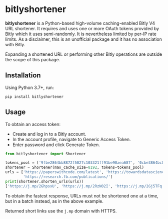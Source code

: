 # bitlyshortener
**bitlyshortener** is a Python-based high-volume caching-enabled Bitly V4 URL shortener.
It requires and uses one or more OAuth tokens provided by Bitly which it uses semi-randomly.
It is nevertheless limited by per-IP rate limits.
As a disclaimer, this is an unofficial package and it has no association with Bitly.

Expanding a shortened URL or performing other Bitly operations are outside the scope of this package.

## Installation
Using Python 3.7+, run:

    pip install bitlyshortener

## Usage
To obtain an access token:
* Create and log in to a Bitly account.
* In the account profile, navigate to Generic Access Token.
* Enter password and click Generate Token.

```python
from bitlyshortener import Shortener

tokens_pool = ['9fbe2864bb8872f5027c103321ff91be90aea687', '0cbe3864bc8872f5027c103321ff91be30aea787']
shortener = Shortener(max_cache_size=8192, tokens=tokens_pool)
urls = ['https://paperswithcode.com/latest', 'https://towardsdatascience.com/machine-learning/home',
        'https://research.fb.com/publications/']
print(shortener.shorten_urls(urls))
['https://j.mp/2GhpsxU', 'https://j.mp/2RzN02I', 'https://j.mp/2Gj5TFq']
```

To obtain the fastest response, URLs must not be shortened one at a time, but in a batch instead, as in the above
example.

Returned short links use the `j.mp` domain with HTTPS.
